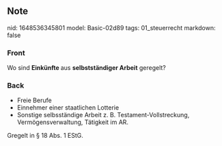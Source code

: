 ## Note
nid: 1648536345801
model: Basic-02d89
tags: 01_steuerrecht
markdown: false

### Front
Wo sind <b>Einkünfte </b>aus <b>selbstständiger Arbeit</b> geregelt?

### Back
<ul><li>Freie Berufe</li><li>Einnehmer einer staatlichen Lotterie</li><li>Sonstige selbsständige Arbeit z. B. Testament-Vollstreckung, Vermögensverwaltung, Tätigkeit im AR.</li></ul>Gregelt in § 18 Abs. 1 EStG.
